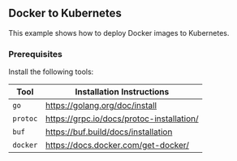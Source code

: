 ## Docker to Kubernetes

This example shows how to deploy Docker images to Kubernetes.

### Prerequisites

Install the following tools:

| Tool     | Installation Instructions                 |
|----------|-------------------------------------------|
| `go`     | https://golang.org/doc/install            |
| `protoc` | https://grpc.io/docs/protoc-installation/ |
| `buf`    | https://buf.build/docs/installation       |
| `docker` | https://docs.docker.com/get-docker/       |
